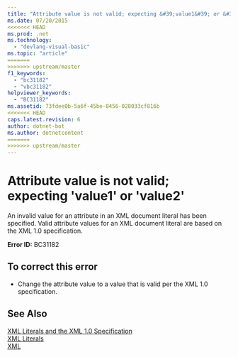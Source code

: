 ```yaml
---
title: "Attribute value is not valid; expecting &#39;value1&#39; or &#39;value2&#39;"
ms.date: 07/20/2015
<<<<<<< HEAD
ms.prod: .net
ms.technology: 
  - "devlang-visual-basic"
ms.topic: "article"
=======
>>>>>>> upstream/master
f1_keywords: 
  - "bc31182"
  - "vbc31182"
helpviewer_keywords: 
  - "BC31182"
ms.assetid: 73fdee0b-5a6f-45be-8456-028033cf816b
<<<<<<< HEAD
caps.latest.revision: 6
author: dotnet-bot
ms.author: dotnetcontent
=======
>>>>>>> upstream/master
---
```

# Attribute value is not valid; expecting &#39;value1&#39; or &#39;value2&#39;
An invalid value for an attribute in an XML document literal has been specified. Valid attribute values for an XML document literal are based on the XML 1.0 specification.  
  
 **Error ID:** BC31182  
  
## To correct this error  
  
-   Change the attribute value to a value that is valid per the XML 1.0 specification.  
  
## See Also  
 [XML Literals and the XML 1.0 Specification](../../visual-basic/programming-guide/language-features/xml/xml-literals-and-the-xml-1-0-specification.md)  
 [XML Literals](../../visual-basic/language-reference/xml-literals/index.md)  
 [XML](../../visual-basic/programming-guide/language-features/xml/index.md)
